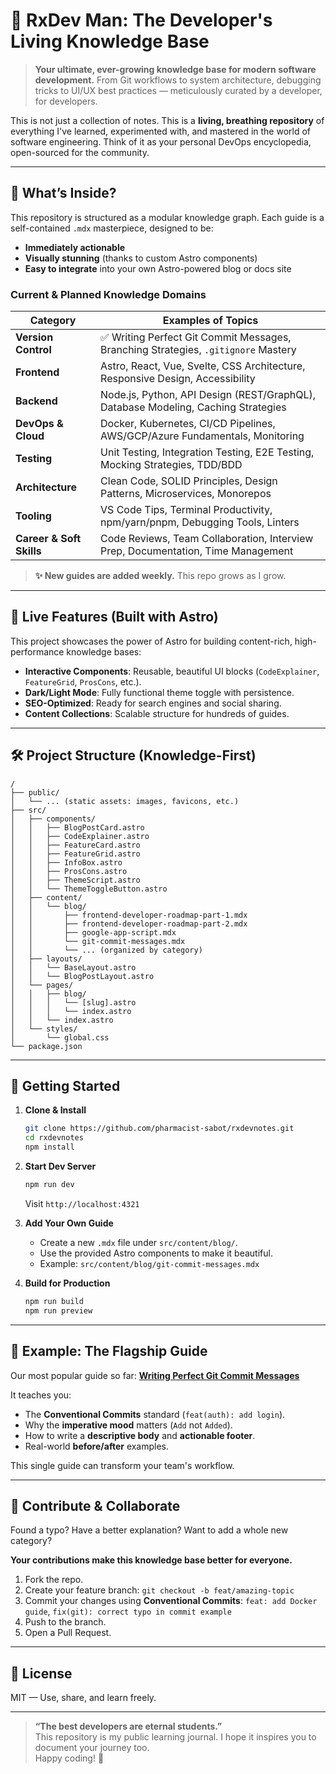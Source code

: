 # 🧠 RxDev Man: The Developer's Living Knowledge Base

> **Your ultimate, ever-growing knowledge base for modern software development.** From Git workflows to system architecture, debugging tricks to UI/UX best practices — meticulously curated by a developer, for developers.

This is not just a collection of notes. This is a **living, breathing repository** of everything I've learned, experimented with, and mastered in the world of software engineering. Think of it as your personal DevOps encyclopedia, open-sourced for the community.

---

## 🌌 What’s Inside?

This repository is structured as a modular knowledge graph. Each guide is a self-contained `.mdx` masterpiece, designed to be:

*   **Immediately actionable**
*   **Visually stunning** (thanks to custom Astro components)
*   **Easy to integrate** into your own Astro-powered blog or docs site

### Current & Planned Knowledge Domains

| Category          | Examples of Topics                                                                 |
|-------------------|------------------------------------------------------------------------------------|
| **Version Control** | ✅ Writing Perfect Git Commit Messages, Branching Strategies, `.gitignore` Mastery |
| **Frontend**        | Astro, React, Vue, Svelte, CSS Architecture, Responsive Design, Accessibility      |
| **Backend**         | Node.js, Python, API Design (REST/GraphQL), Database Modeling, Caching Strategies  |
| **DevOps & Cloud**  | Docker, Kubernetes, CI/CD Pipelines, AWS/GCP/Azure Fundamentals, Monitoring        |
| **Testing**         | Unit Testing, Integration Testing, E2E Testing, Mocking Strategies, TDD/BDD        |
| **Architecture**    | Clean Code, SOLID Principles, Design Patterns, Microservices, Monorepos            |
| **Tooling**         | VS Code Tips, Terminal Productivity, npm/yarn/pnpm, Debugging Tools, Linters       |
| **Career & Soft Skills** | Code Reviews, Team Collaboration, Interview Prep, Documentation, Time Management |

> **✨ New guides are added weekly.** This repo grows as I grow.

---

## 🚀 Live Features (Built with Astro)

This project showcases the power of Astro for building content-rich, high-performance knowledge bases:

*   **Interactive Components**: Reusable, beautiful UI blocks (`CodeExplainer`, `FeatureGrid`, `ProsCons`, etc.).
*   **Dark/Light Mode**: Fully functional theme toggle with persistence.
*   **SEO-Optimized**: Ready for search engines and social sharing.
*   **Content Collections**: Scalable structure for hundreds of guides.

---

## 🛠️ Project Structure (Knowledge-First)

```text
/
├── public/
│   └── ... (static assets: images, favicons, etc.)
├── src/
│   ├── components/
│   │   ├── BlogPostCard.astro
│   │   ├── CodeExplainer.astro
│   │   ├── FeatureCard.astro
│   │   ├── FeatureGrid.astro
│   │   ├── InfoBox.astro
│   │   ├── ProsCons.astro
│   │   ├── ThemeScript.astro
│   │   └── ThemeToggleButton.astro
│   ├── content/
│   │   └── blog/
│   │       ├── frontend-developer-roadmap-part-1.mdx
│   │       ├── frontend-developer-roadmap-part-2.mdx
│   │       ├── google-app-script.mdx
│   │       └── git-commit-messages.mdx
│   │       └── ... (organized by category)
│   ├── layouts/
│   │   └── BaseLayout.astro
│   │   └── BlogPostLayout.astro
│   └── pages/
│   │   ├── blog/
│   │   │   └── [slug].astro
│   │   │   └── index.astro
│   │   └── index.astro
│   └── styles/
│       └── global.css
└── package.json
```

---

## 🧞 Getting Started

1.  **Clone & Install**
    ```bash
    git clone https://github.com/pharmacist-sabot/rxdevnotes.git
    cd rxdevnotes
    npm install
    ```

2.  **Start Dev Server**
    ```bash
    npm run dev
    ```
    Visit `http://localhost:4321`

3.  **Add Your Own Guide**
    *   Create a new `.mdx` file under `src/content/blog/`.
    *   Use the provided Astro components to make it beautiful.
    *   Example: `src/content/blog/git-commit-messages.mdx`

4.  **Build for Production**
    ```bash
    npm run build
    npm run preview
    ```

---

## 📖 Example: The Flagship Guide

Our most popular guide so far: **[Writing Perfect Git Commit Messages](./src/content/blog/git-commit-messages.mdx)**

It teaches you:
*   The **Conventional Commits** standard (`feat(auth): add login`).
*   Why the **imperative mood** matters (`Add` not `Added`).
*   How to write a **descriptive body** and **actionable footer**.
*   Real-world **before/after** examples.

This single guide can transform your team's workflow.

---

## 🤝 Contribute & Collaborate

Found a typo? Have a better explanation? Want to add a whole new category?

**Your contributions make this knowledge base better for everyone.**

1.  Fork the repo.
2.  Create your feature branch: `git checkout -b feat/amazing-topic`
3.  Commit your changes using **Conventional Commits**: `feat: add Docker guide`, `fix(git): correct typo in commit example`
4.  Push to the branch.
5.  Open a Pull Request.

---

## 📜 License

MIT — Use, share, and learn freely.

---

> **“The best developers are eternal students.”**  
> This repository is my public learning journal. I hope it inspires you to document your journey too.  
> Happy coding! 🚀
